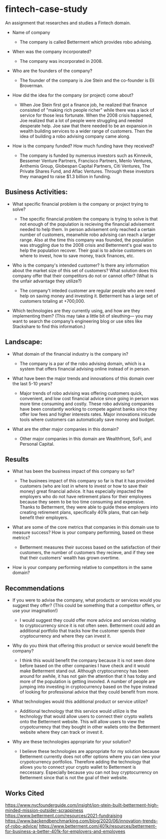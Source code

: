 # fintech-case-study
An assignment that researches and studies a Fintech domain. 
* Name of company
  - The company is called Betterment which provides robo advising. 

* When was the company incorporated?
  - The company was incorporated in 2008. 

* Who are the founders of the company?
  - The founder of the company is Joe Stein and the co-founder is Eli Broverman. 

* How did the idea for the company (or project) come about?
  - When Joe Stein first got a finance job, he realized that finance consisted of "making rich people richer" while there was a lack of service for those less
fortunate. When the 2008 crisis happened, Joe realized that a lot of people were struggling and needed desperate help. Joe saw that there needed to be an expansion in wealth building services to a wider range of customers. Then the idea of building a robo advising company came along. 

* How is the company funded? How much funding have they received?
  - The company is funded by numerous investors such as Kinnevik, Bessemer Venture Partners, Francisco Partners, Menlo Ventures, Anthemis Group, Globespan Capital Partners, Citi Ventures, The Private Shares Fund, and Aflac Ventures. Through these investors they managed to raise $1.3 billion in funding. 


## Business Activities:

* What specific financial problem is the company or project trying to solve?
  - The specific financial problem the company is trying to solve is that not enough of the population is recieving the financial advisement needed to help them. In person     advisement only reached a certain number of customers, meanwhile robo advising can reach a larger range. Also at the time this company was founded, the population was struggling due to the 2008 crisis and Betterment's goal was to help the population recover. Their goal is to advise customers on where to invest, how to save money, track finances, etc. 

* Who is the company's intended customer?  Is there any information about the market size of this set of customers?
What solution does this company offer that their competitors do not or cannot offer? (What is the unfair advantage they utilize?)
  - The company't inteded customer are regular people who are need help on saving money and investing it. Betterment has a large set of customers totaling at +700,000. 

* Which technologies are they currently using, and how are they implementing them? (This may take a little bit of sleuthing–– you may want to search the company’s engineering blog or use sites like Stackshare to find this information.)


## Landscape:

* What domain of the financial industry is the company in?
  - The company is a par of the robo advising domain, which is a system that offers financial advising online instead of in person. 

* What have been the major trends and innovations of this domain over the last 5-10 years?
  - Major trends of robo advising was offering customers quick, convenient, and low cost financial advice since going in person was more time consuming and costly. These robo advising companies have been constantly working to compete against banks since they offer low fees and higher interests rates. Major innovations inlcude tools where customers can automatically save money and budget. 

* What are the other major companies in this domain?
  - Other major companies in this domain are Wealthfront, SoFi, and Personal Capital. 

## Results

* What has been the business impact of this company so far?
  - The businees impact of this company so far is that it has provided customers (who are lost in where to invest or how to save their money) great financial advice. It has especially impacted the employers who do not have retirement plans for their employees because they seem to be too time consuming and expensive. Thanks to Betterment, they were able to guide these employers into creating retirement plans, specifically 401k plans, that can help benefit their employers. 

* What are some of the core metrics that companies in this domain use to measure success? How is your company performing, based on these metrics?
  - Betterment measures their success based on the satisfaction of their customers, the number of customers they recieve, and if they see that their customers' wealth has grown overtime. 

* How is your company performing relative to competitors in the same domain?


## Recommendations

* If you were to advise the company, what products or services would you suggest they offer? (This could be something that a competitor offers, or use your imagination!)
  - I would suggest they could offer more advice and services relating to cryptocurrency since it is not often seen. Betterment could add an additional portfolio that tracks how the customer spends their cryptocurrency and where they can invest it. 

* Why do you think that offering this product or service would benefit the company?
  - I think this would benefit the company because it is not seen done before based on the other companies I have check and it would make Betterment stand out. Although cryptocurrency has been around for awhile, it has not gain the attention that it has today and more of the population is getting invovled. A number of people are jumping into investing in cryptocurrency based on the hype instead of looking for professional advice that they could benefit from more. 

* What technologies would this additional product or service utilize?
  - Additional technology that this service would utilize is the technology that would allow users to connect their crypto wallets onto the Betterment website. This will allow users to view the crypotcurrency that they bought in other wallets onto the Betterment website where they can track or invest it. 

* Why are these technologies appropriate for your solution?
  - I believe these technologies are appropriate for my solution because Betterment currently does not offer options where you can view your crypotcurrency portfolios. Therefore adding the technology that allows you to connect your crypto wallet to Betterment is neccessary. Especially because you can not buy cryptocurrency on Betterment since that is not the goal of their website. 

## Works Cited

https://www.nycfounderguide.com/insight/jon-stein-built-betterment-high-minded-mission-outsider-scrappiness
https://www.betterment.com/resources/2021-fundraising
https://www.backendbenchmarking.com/blog/2020/06/innovation-trends-of-robo-advice/
https://www.betterment.com/401k/resources/betterment-for-business-a-better-401k-for-employers-and-employees
